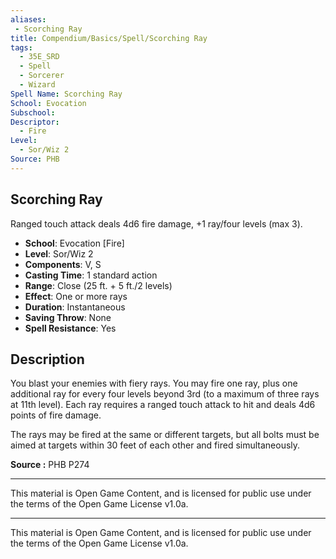 ```yaml
---
aliases:
 - Scorching Ray  
title: Compendium/Basics/Spell/Scorching Ray  
tags:  
  - 35E_SRD  
  - Spell  
  - Sorcerer  
  - Wizard  
Spell Name: Scorching Ray  
School: Evocation  
Subschool:  
Descriptor:  
  - Fire  
Level:  
  - Sor/Wiz 2  
Source: PHB  
---
```


## Scorching Ray

Ranged touch attack deals 4d6 fire damage, +1 ray/four levels (max 3).

- **School**: Evocation [Fire]  
- **Level**: Sor/Wiz 2  
- **Components**: V, S  
- **Casting Time**: 1 standard action  
- **Range**: Close (25 ft. + 5 ft./2 levels)  
- **Effect**: One or more rays  
- **Duration**: Instantaneous  
- **Saving Throw**: None  
- **Spell Resistance**: Yes  

## Description

You blast your enemies with fiery rays. You may fire one ray, plus one additional ray for every four levels beyond 3rd (to a maximum of three rays at 11th level). Each ray requires a ranged touch attack to hit and deals 4d6 points of fire damage.

The rays may be fired at the same or different targets, but all bolts must be aimed at targets within 30 feet of each other and fired simultaneously.


**Source :** PHB P274

---

This material is Open Game Content, and is licensed for public use under  
the terms of the Open Game License v1.0a.

---

This material is Open Game Content, and is licensed for public use under the terms of the Open Game License v1.0a.
